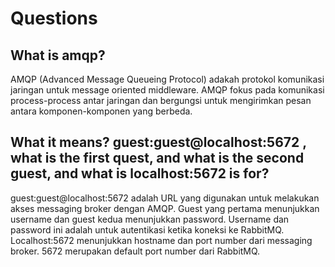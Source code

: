 # Questions

## What is amqp?

AMQP (Advanced Message Queueing Protocol) adakah protokol komunikasi jaringan untuk message oriented middleware. AMQP fokus pada komunikasi process-process antar jaringan dan bergungsi untuk mengirimkan pesan antara komponen-komponen yang berbeda.

## What it means? guest:guest@localhost:5672 , what is the first quest, and what is the second guest, and what is localhost:5672 is for?

guest:guest@localhost:5672 adalah URL yang digunakan untuk melakukan akses messaging broker dengan AMQP. Guest yang pertama menunjukkan username dan guest kedua menunjukkan password. Username dan password ini adalah untuk autentikasi ketika koneksi ke RabbitMQ. Localhost:5672 menunjukkan hostname dan port number dari messaging broker. 5672 merupakan default port number dari RabbitMQ.